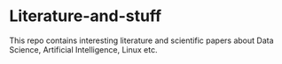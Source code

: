 # Literature-and-stuff
This repo contains interesting literature and scientific papers about Data Science, Artificial Intelligence, Linux etc.
